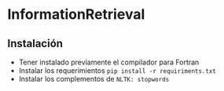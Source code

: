 # InformationRetrieval

## Instalación

- Tener instalado previamente el compilador para Fortran
- Instalar los requerimientos `pip install -r requiriments.txt`
- Instalar los complementos de `NLTK: stopwords`  
